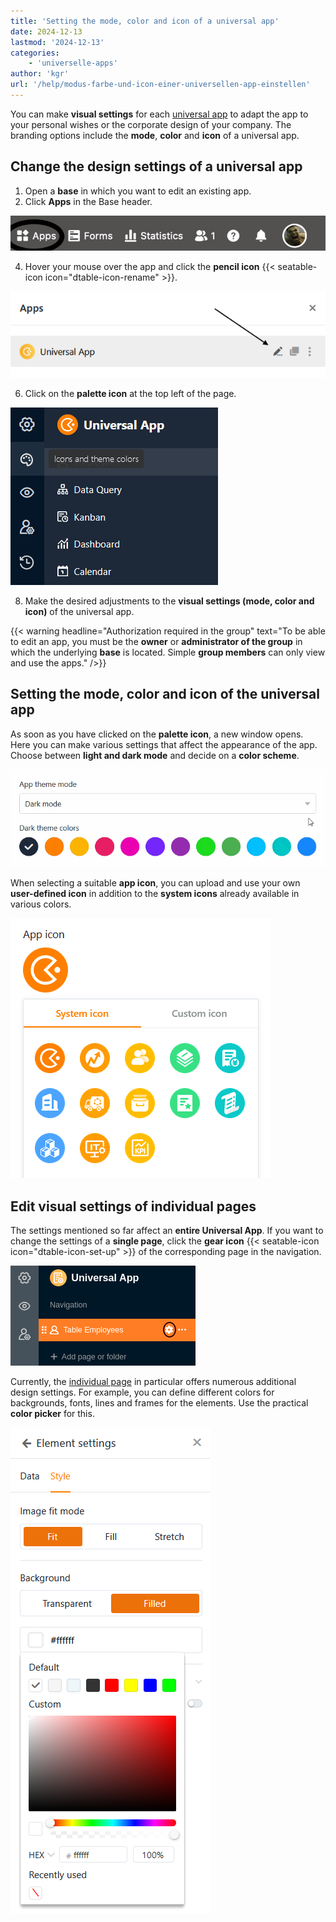 ```yaml
---
title: 'Setting the mode, color and icon of a universal app'
date: 2024-12-13
lastmod: '2024-12-13'
categories:
    - 'universelle-apps'
author: 'kgr'
url: '/help/modus-farbe-und-icon-einer-universellen-app-einstellen'
---
```


You can make **visual settings** for each [universal app](https://seatable.io/en/docs/apps/universelle-app/) to adapt the app to your personal wishes or the corporate design of your company. The branding options include the **mode**, **color** and **icon** of a universal app.

## Change the design settings of a universal app

1. Open a **base** in which you want to edit an existing app.
2. Click **Apps** in the Base header.

![Click Apps in the Base header](images/click-apps-in-the-base-header.jpg)

4. Hover your mouse over the app and click the **pencil icon** {{< seatable-icon icon="dtable-icon-rename" >}}.

![Edit apps](images/Apps-bearbeiten.png)

6. Click on the **palette icon** at the top left of the page.

![Palette icon for design settings of an app](images/Palette-Symbol-fuer-Design-Einstellungen-einer-App.png)

8. Make the desired adjustments to the **visual settings (mode, color and icon)** of the universal app.

{{< warning  headline="Authorization required in the group"  text="To be able to edit an app, you must be the **owner** or **administrator of the group** in which the underlying **base** is located. Simple **group members** can only view and use the apps." />}}

## Setting the mode, color and icon of the universal app

As soon as you have clicked on the **palette icon**, a new window opens. Here you can make various settings that affect the appearance of the app. Choose between **light and dark mode** and decide on a **color scheme**.

![App theme mode and color](images/App-theme-mode-and-color.gif)

When selecting a suitable **app icon**, you can upload and use your own **user-defined icon** in addition to the **system icons** already available in various colors.

![Change app icon](images/App-Icon-aendern.png)

## Edit visual settings of individual pages

The settings mentioned so far affect an **entire Universal App**. If you want to change the settings of a **single page**, click the **gear icon** {{< seatable-icon icon="dtable-icon-set-up" >}} of the corresponding page in the navigation.

![Open the page settings](images/page-permissions-universal-app.png)

Currently, the [individual page](https://seatable.io/en/docs/seitentypen-in-universellen-apps/individuelle-seiten-in-universellen-apps/) in particular offers numerous additional design settings. For example, you can define different colors for backgrounds, fonts, lines and frames for the elements. Use the practical **color picker** for this.

![Color Picker in the Universal App](images/Color-Picker-in-der-Universellen-App.png)
